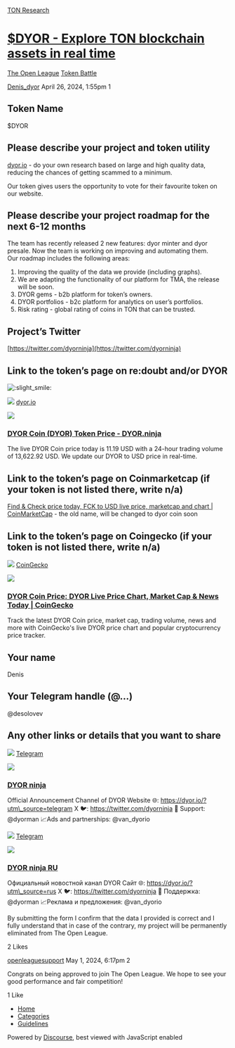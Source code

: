 [TON Research](/)

# [$DYOR - Explore TON blockchain assets in real time](/t/dyor-explore-ton-blockchain-assets-in-real-time/14001)

[The Open League](/c/the-open-league/token-leaderboard/57)  [Token Battle](/c/the-open-league/token-leaderboard/57) 

    

[Denis\_dyor](https://tonresear.ch/u/Denis_dyor)   April 26, 2024, 1:55pm  1

## [](#token-name-1)Token Name

$DYOR

## [](#please-describe-your-project-and-token-utility-2)Please describe your project and token utility

[dyor.io](http://dyor.io) - do your own research based on large and high quality data, reducing the chances of getting scammed to a minimum.

Our token gives users the opportunity to vote for their favourite token on our website.

## [](#please-describe-your-project-roadmap-for-the-next-6-12-months-3)Please describe your project roadmap for the next 6-12 months

The team has recently released 2 new features: dyor minter and dyor presale. Now the team is working on improving and automating them.  
Our roadmap includes the following areas:

1.  Improving the quality of the data we provide (including graphs).
2.  We are adapting the functionality of our platform for TMA, the release will be soon.
3.  DYOR gems - b2b platform for token’s owners.
4.  DYOR portfolios - b2c platform for analytics on user’s portfolios.
5.  Risk rating - global rating of coins in TON that can be trusted.

## [](#projects-twitter-4)Project’s Twitter

[https://twitter.com/dyorninja](https://twitter.com/dyorninja)

## [](#link-to-the-tokens-page-on-redoubt-andor-dyor-5)Link to the token’s page on re:doubt and/or DYOR

![:slight_smile:](https://tonresear.ch/images/emoji/twitter/slight_smile.png?v=12 ":slight_smile:")

![](https://tonresear.ch/uploads/default/original/2X/5/56956ed57f348432df56bc006bf57358b81de60b.png) [dyor.io](https://dyor.io/token/EQCQZpelevHNsbw5IUtwSa4Cs8kqWww0KsYeDri9kwS18eCz)

![](https://tonresear.ch/uploads/default/optimized/2X/b/b826500d1ea599b9a15cbb37efa203b130ae8664_2_690x362.jpeg)

### [DYOR Coin (DYOR) Token Price - DYOR.ninja](https://dyor.io/token/EQCQZpelevHNsbw5IUtwSa4Cs8kqWww0KsYeDri9kwS18eCz)

The live DYOR Coin price today is 11.19 USD with a 24-hour trading volume of 13,622.92 USD. We update our DYOR to USD price in real-time.

## [](#link-to-the-tokens-page-on-coinmarketcap-if-your-token-is-not-listed-there-write-na-6)Link to the token’s page on Coinmarketcap (if your token is not listed there, write n/a)

[Find & Check price today, FCK to USD live price, marketcap and chart | CoinMarketCap](https://coinmarketcap.com/currencies/find-check/) - the old name, will be changed to dyor coin soon

## [](#link-to-the-tokens-page-on-coingecko-if-your-token-is-not-listed-there-write-na-7)Link to the token’s page on Coingecko (if your token is not listed there, write n/a)

![](https://tonresear.ch/uploads/default/original/2X/9/90ecb72141dc98b241be30b86c14b22c9401bf77.png) [CoinGecko](https://www.coingecko.com/en/coins/dyor-coin)

![](https://tonresear.ch/uploads/default/original/2X/9/96817e09e854efce39adfb40650cd53c07e10ae0.png)

### [DYOR Coin Price: DYOR Live Price Chart, Market Cap & News Today | CoinGecko](https://www.coingecko.com/en/coins/dyor-coin)

Track the latest DYOR Coin price, market cap, trading volume, news and more with CoinGecko's live DYOR price chart and popular cryptocurrency price tracker.

## [](#your-name-8)Your name

Denis

## [](#your-telegram-handle-9)Your Telegram handle (@…)

@desolovev

## [](#any-other-links-or-details-that-you-want-to-share-10)Any other links or details that you want to share

![](https://telegram.org/img/website_icon.svg?4) [Telegram](https://t.me/dyorninja)

![](https://tonresear.ch/uploads/default/original/2X/b/b92725b818152ef0cb30cf29a3558fcc9393425e.jpeg)

### [DYOR ninja](https://t.me/dyorninja)

Official Announcement Channel of DYOR Website 🌐: https://dyor.io/?utm\_source=telegram X 🐦: https://twitter.com/dyorninja 👥 Support: @dyorman 📈Ads and partnerships: @van\_dyorio

![](https://telegram.org/img/website_icon.svg?4) [Telegram](https://t.me/dyorninjaru)

![](https://tonresear.ch/uploads/default/original/2X/b/b92725b818152ef0cb30cf29a3558fcc9393425e.jpeg)

### [DYOR ninja RU](https://t.me/dyorninjaru)

Официальный новостной канал DYOR Сайт 🌐: https://dyor.io/?utm\_source=rus X 🐦: https://twitter.com/dyorninja 👥 Поддержка: @dyorman 📈Реклама и предложения: @van\_dyorio

By submitting the form I confirm that the data I provided is correct and I fully understand that in case of the contrary, my project will be permanently eliminated from The Open League.

  2 Likes

[openleaguesupport](https://tonresear.ch/u/openleaguesupport) May 1, 2024, 6:17pm  2

Congrats on being approved to join The Open League. We hope to see your good performance and fair competition!

  1 Like

*   [Home](/)
*   [Categories](/categories)
*   [Guidelines](/guidelines)

Powered by [Discourse](https://www.discourse.org), best viewed with JavaScript enabled